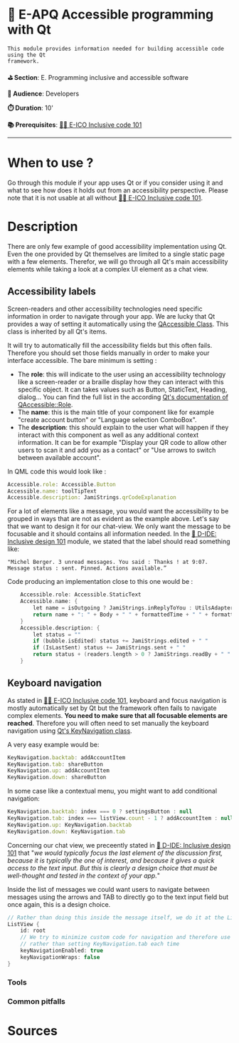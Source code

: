 # 📗 E-APQ Accessible programming with Qt


    This module provides information needed for building accessible code using the Qt
    framework.

**⛳️ Section**: E. Programming inclusive and accessible software

**👥 Audience**: Developers

**⏱️ ️Duration**: 10'

**📚 Prerequisites**: [👩‍💻 E-ICO Inclusive code 101](E-ICO.md)

---

# When to use ?
Go through this module if your app uses Qt or if you consider using it and what to see how does it holds out from an accessibility perspective. Please note that it is not usable at all without [👩‍💻 E-ICO Inclusive code 101](E-ICO.md).

# Description

There are only few example of good accessibility implementation using Qt. Even the one provided by Qt themselves are limited to a single static page with a few elements. Therefor, we will go through all Qt's main accessibility elements while taking a look at a complex UI element as a chat view.
## Accessibility labels
Screen-readers and other accessibility technologies need specific information in order to navigate through your app. We are lucky that Qt provides a way of setting it automatically using the [QAccessible Class](https://doc.qt.io/qt-6/qaccessible.html#Role-enum). This class is inherited by all Qt's items.

It will try to automatically fill the accessibility fields but this often fails. Therefore you should set those fields manually in order to make your interface accessible. The bare minimum is setting :

- The **role**: this will indicate to the user using an accessibility technology like a screen-reader or a braille display how they can interact with this specific object. It can takes values such as Button, StaticText, Heading, dialog... You can find the full list in the according [Qt's documentation of QAccessible::Role](https://doc.qt.io/qt-6/qaccessible.html?search=item#Role-enum).
- The **name**: this is the main title of your component like for example "create account button" or "Language selection ComboBox".
- The **description**: this should explain to the user what will happen if they interact with this component as well as any additional context information. It can be for example "Display your QR code to allow other users to scan it and add you as a contact" or "Use arrows to switch between available account".

In QML code this would look like :
```QML
Accessible.role: Accessible.Button
Accessible.name: toolTipText
Accessible.description: JamiStrings.qrCodeExplanation
```
For a lot of elements like a message, you would want the accessibility to be grouped in ways that are not as evident as the example above. Let's say that we want to design it for our chat-view. We only want the message to be focusable and it should contains all information needed. In the [🎨 D-IDE: Inclusive design 101](D-IDE.md) module, we stated that the label should read something like:

    "Michel Berger. 3 unread messages. You said : Thanks ! at 9:07.
    Message status : sent. Pinned. Actions available.”

Code producing an implementation close to this one would be :
```cpp
    Accessible.role: Accessible.StaticText
    Accessible.name: {
        let name = isOutgoing ? JamiStrings.inReplyToYou : UtilsAdapter.getBestNameForUri(CurrentAccount.id, Author)
        return name + ": " + Body + " " + formattedTime + " " + formattedDay
    }
    Accessible.description: {
        let status = ""
        if (bubble.isEdited) status += JamiStrings.edited + " "
        if (IsLastSent) status += JamiStrings.sent + " "
        return status + (readers.length > 0 ? JamiStrings.readBy + " " + readers.join(", ") : "")
    }
```
## Keyboard navigation
As stated in [👩‍💻 E-ICO Inclusive code 101](E-ICO.md), keyboard and focus navigation is mostly automatically set by Qt but the framework often fails to navigate complex elements. **You need to make sure that all focusable elements are reached**. Therefore you will often need to set manually the keyboard navigation using [Qt's KeyNavigation class](https://doc.qt.io/qt-6/qml-qtquick-keynavigation.html#details).

A very easy example would be:
```QML
KeyNavigation.backtab: addAccountItem
KeyNavigation.tab: shareButton
KeyNavigation.up: addAccountItem
KeyNavigation.down: shareButton
```

In some case like a contextual menu, you might want to add conditional navigation:
```QML
KeyNavigation.backtab: index === 0 ? settingsButton : null
KeyNavigation.tab: index === listView.count - 1 ? addAccountItem : null
KeyNavigation.up: KeyNavigation.backtab
KeyNavigation.down: KeyNavigation.tab
```
Concerning our chat view, we preceently stated in [🎨 D-IDE: Inclusive design 101](D-IDE.md) that "*we would typically focus the last element of the discussion first, because it is typically the one of interest, and because it gives a quick access to the text input. But this is clearly a design choice that must be well-thought and tested in the context of your app.*"

Inside the list of messages we could want users to navigate between messages using the arrows and TAB to directly go to the text input field but once again, this is a design choice.
```cpp
// Rather than doing this inside the message itself, we do it at the ListView level
ListView {
    id: root
    // We try to minimize custom code for navigation and therefore use the Qt base property of a List view
    // rather than setting KeyNavigation.tab each time
    keyNavigationEnabled: true
    keyNavigationWraps: false
}
```
### Tools
### Common pitfalls
# Sources